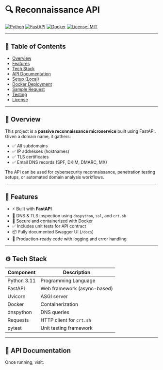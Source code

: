 # 🔍 Reconnaissance API

[![Python](https://img.shields.io/badge/Python-3.11-blue.svg)](https://www.python.org/)
[![FastAPI](https://img.shields.io/badge/FastAPI-⚡-green)](https://fastapi.tiangolo.com/)
[![Docker](https://img.shields.io/badge/Containerized-Docker-blue)](https://www.docker.com/)
[![License: MIT](https://img.shields.io/badge/License-MIT-yellow.svg)](LICENSE)

---

## 📌 Table of Contents

- [Overview](#-overview)
- [Features](#-features)
- [Tech Stack](#-tech-stack)
- [API Documentation](#-api-documentation)
- [Setup (Local)](#-setup-local)
- [Docker Deployment](#-docker-deployment)
- [Sample Request](#-sample-request)
- [Testing](#-testing)
- [License](#-license)

---

## 📖 Overview

This project is a **passive reconnaissance microservice** built using FastAPI. Given a domain name, it gathers:

- ✅ All subdomains
- ✅ IP addresses (hostnames)
- ✅ TLS certificates
- ✅ Email DNS records (SPF, DKIM, DMARC, MX)

The API can be used for cybersecurity reconnaissance, penetration testing setups, or automated domain analysis workflows.

---

## 🚀 Features

- ⚡ Built with **FastAPI**
- 🧠 DNS & TLS inspection using `dnspython`, `ssl`, and `crt.sh`
- 🔐 Secure and containerized with Docker
- ✅ Includes unit tests for API contract
- 📦 Fully documented Swagger UI (`/docs`)
- 🧪 Production-ready code with logging and error handling

---

## ⚙️ Tech Stack

| Component   | Description                 |
| ----------- | --------------------------- |
| Python 3.11 | Programming Language        |
| FastAPI     | Web framework (async-based) |
| Uvicorn     | ASGI server                 |
| Docker      | Containerization            |
| dnspython   | DNS queries                 |
| Requests    | HTTP client for `crt.sh`    |
| pytest      | Unit testing framework      |

---

## 📑 API Documentation

Once running, visit:
